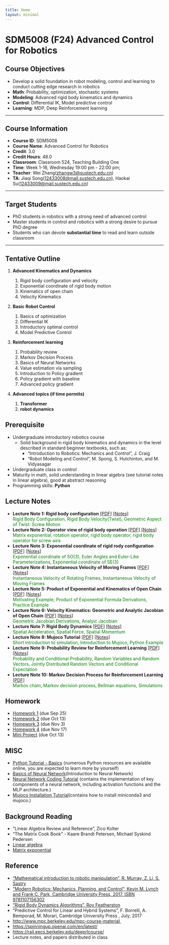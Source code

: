 ```yaml
---
title: Home
layout: minimal
---
```

<!-- website address
https://clearlab-sustech.github.io/ACR2024/
-->
# SDM5008 (F24) Advanced Control for Robotics

## Course Objectives

- Develop a solid foundation in robot modeling, control and learning to conduct cutting edge research in robotics
 - **Math**: Probability, optimization, stochastic systems
 - **Modeling**: Advanced rigid body kinematics and dynamics
 - **Control**: Differential IK, Model predictive control
 - **Learning**: MDP, Deep Reinforcement learning

----

## Course Information

- **Course ID**: SDM5008
- **Course Name**: Advanced Control for Robotics
- **Credit**: 3.0
- **Credit Hours**: 48.0
- **Classroom**: Classroom 524, Teaching Building One
- **Time**: Week 1-16, Wednesday 19:00 pm - 22:00 pm;
- **Teacher**: Wei Zhang(zhangw3@sustech.edu.cn)
- **TA**: Jiaqi Song(12433008@mail.sustech.edu.cn), Haokai Su(12433009@mail.sustech.edu.cn)

----

## Target Students  

- PhD students in robotics with a strong need of advanced control
- Master students in control and robotics with a strong desire to pursue PhD degree
- Students who can devote **substantial time** to read and learn outside classroom

----

## Tentative Outline

1. **Advanced Kinematics and Dynamics**
   1. Rigid body configuration and velocity
   2. Exponential coordinate of rigid body motion
   3. Kinematics of open chain
   4. Velocity Kinematics

2. **Basic Robot Control**
   1. Basics of optimization
   2. Differential IK
   3. Introductory optimal control
   4. Model Predictive Control

3. **Reinforcement learning**
   1. Probability review
   2. Markov Decision Process
   3. Basics of Neural Networks
   4. Value estimation via sampling
   5. Introduction to Policy gradient
   6. Policy gradient with baseline
   7. Advanced policy gradient

4. **Advanced topics (if time permits)**
   1. **Transformer**
   2. **robot dynamics**

## Prerequisite

- Undergraduate introductory robotics course
  - Solid background in rigid body kinematics and dynamics in the level described in standard beginner textbooks, such as:
    - “Introduction to Robotics: Mechanics and Control”, J. Craig
    - “Robot Modeling and Control”, M. Spong, S. Hutchinton, and M. Vidyasagar
- Undergraduate class in control
- Maturity in math, solid understanding in linear algebra (see tutorial notes in linear algebra), good at abstract reasoning
- Programming skills: **Python**

## Lecture Notes

- **Lecture Note 1: Rigid body configuration** [[PDF]](./LectureNotes/LN1_RigidBodyMotion.pdf) [[Notes]](./LectureNotes/Notes/LN1_RigidBodyMotion.pdf)\
  <span style="color: green;">Rigid Body Configuration, Rigid Body Velocity(Twist), Geometric Aspect of Twist: Screw Motion</span>
- **Lecture Note 2: Operator view of rigid body operation** [[PDF]](./LectureNotes/LN2_RigidBodyOperation.pdf) [[Notes]](./LectureNotes/Notes/LN2_RigidBodyOperation.pdf)\
   <span style="color: green;"> Matrix exponential, rotation operator, rigid body operator, rigid body operator for screw axis </span>
- **Lecture Note 3: Exponential coordinate of rigid rody configuration** [[PDF]](./LectureNotes/LN3_ExpCoordinate.pdf) [[Notes]](LectureNotes/Notes/LN3_ExpCoordinate.pdf)\
   <span style="color: green;"> Exponential coordinate of SO(3), Euler Angles and Euler-Like Parameterizations, Exponential coordinate of SE(3) </span>
- **Lecture Note 4: Instantaneous Velocity of Moving Frames** [[PDF]](./LectureNotes/LN4_InstantaneousVelocityofMovingFrames.pdf) [[Notes]](./LectureNotes/Notes/LN4_InstantaneousVelocityofMovingFrames.pdf)\
   <span style="color: green;"> Instantaneous Velocity of Rotating Frames, Instantaneous Velocity of Moving Frames </span>
- **Lecture Note 5: Product of Exponential and Kinematics of Open Chain** [[PDF]](./LectureNotes/LN5_kinematics.pdf) [[Notes]](./LectureNotes/Notes/LN5_kinematics.pdf)\
   <span style="color: green;"> Motivating Example, Product of Exponential Formula Derivations, Practice Example </span>
- **Lecture Note 6: Velocity Kinematics: Geometric and Analytic Jacobian of Open Chain** [[PDF]](./LectureNotes/LN6_VelocityKinematics.pdf) [[Notes]](./LectureNotes/Notes/LN6_VelocityKinematics.pdf)\
   <span style="color: green;"> Geometric Jacobian Derivations, Analyic Jacobian </span>
- **Lecture Note 7: Rigid Body Dynamics** [[PDF]](./LectureNotes/LN7_RigidBodyDynamics.pdf) [[Notes]](LectureNotes/Notes/LN7_RigidBodyDynamics.pdf)\
   <span style="color: green;"> Spatial Acceleration, Spatial Force, Spatial Momentum </span>
- **Lecture Note 8: Mujoco Tutorial** [[PDF]](./LectureNotes/LN8-MujocoTutorial.pdf) [[Notes]](LectureNotes/Notes/LN8-MujocoTutorial.pdf) \
   <span style="color: green;"> Short introduction to simulation, Introduction to Mujoco, Python Example </span>
- **Lecture Note 9: Probability Review for Reinforcement Learning** [[PDF]](./LectureNotes/LN9_F24_ProbabilityReview.pdf) [[Notes]](./LectureNotes/Notes/LN9_F24_ProbabilityReview.pdf) \
   <span style="color: green;"> Probability and Conditional Probability, Random Variables and Random Vectors, Jointly Distributed Random Vectors and Conditional Expectation </span>
- **Lecture Note 10: Markov Decision Process for Reinforcement Learning** [[PDF]](./LectureNotes/Lec10_MDP.pdf) \
    <span style="color: green;"> Markov chain, Markov decision process, Bellman equations, Simulations </span>

## Homework

- [Homework 1](./homework/hw1_F24.pdf) (due Sep 25)
- [Homework 2](./homework/hw2_F24.pdf) (due Oct 13)
- [Homework 3](./homework/hw3_F24.pdf) (due Nov 3)
- [Homework 4](./homework/hw4_F24.pdf) (due Nov 17)
- [Mini Project](./homework/miniProject.pdf) (due Oct 13)

## MISC

- [Python Tutorial - Basics](./misc/ACR24_PythonTutorial.ipynb) (numerous Python resources are available online, you are expected to learn more by yourself)
- [Basics of Neural Network](./misc/LN0_IntroToNeuralNetwork.pdf)(Introduction to Neural Network)
- [Neural Network Coding Tutorial](./misc/Introduction_to_neural_network.ipynb) (contains the implementation of key components of a neural network, including activation functions and the MLP architecture.)
- [Mujoco Installation Tutorial](./misc/mujoco_tutorial.pdf)(contains how to install miniconda3 and mujoco.)

## Background Reading

- “Linear Algebra Review and Reference”, Zico Kolter
- “The Matrix Cook Book” - Kaare Brandt Petersen, Michael Syskind Pedersen
- [Linear algebra](https://www.bilibili.com/video/BV1eA411F7RX/)
- [Matrix exponential](https://www.bilibili.com/video/BV1Ab411d7vi/)

## Reference

- [“Mathematical introduction to robotic manipulation”, R. Murray, Z. Li, S. Sastry](./misc/MathRobotics94.pdf)
- ["Modern Robotics: Mechanics, Planning, and Control", Kevin M. Lynch and Frank C. Park, Cambridge University Press, 2017, ISBN 9781107156302](./misc/ModernRobotics.pdf)
- [“Rigid Body Dynamics Algorithms”, Roy Featherston](https://www.springer.com/gp/book/9780387743141)
- “Predictive Control for Linear and Hybrid Systems”, F. Borrelli, A. Bemporad, M. Morari, Cambridge University Press , July, 2017
- http://www.mpc.berkeley.edu/mpc-course-material 
- https://spinningup.openai.com/en/latest/
- https://rail.eecs.berkeley.edu/deeprlcourse/
- Lecture notes, and papers distributed in class
